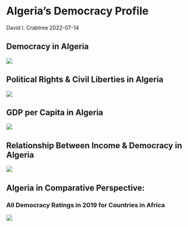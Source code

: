 Algeria’s Democracy Profile
================
David I. Crabtree
2022-07-14

## Democracy in Algeria

![](C:\Users\David\Desktop\PROGRA~1\FILESA~1\DEMOCR~1\reports\ALGERI~1/figure-gfm/Demscore-1.png)<!-- -->

## Political Rights & Civil Liberties in Algeria

![](C:\Users\David\Desktop\PROGRA~1\FILESA~1\DEMOCR~1\reports\ALGERI~1/figure-gfm/Political%20Rights%20&%20Civil%20Libs-1.png)<!-- -->

## GDP per Capita in Algeria

![](C:\Users\David\Desktop\PROGRA~1\FILESA~1\DEMOCR~1\reports\ALGERI~1/figure-gfm/GDP%20per%20Capita-1.png)<!-- -->

## Relationship Between Income & Democracy in Algeria

![](C:\Users\David\Desktop\PROGRA~1\FILESA~1\DEMOCR~1\reports\ALGERI~1/figure-gfm/Income%20&%20Dem-1.png)<!-- -->

## Algeria in Comparative Perspective:

### All Democracy Ratings in 2019 for Countries in Africa

![](C:\Users\David\Desktop\PROGRA~1\FILESA~1\DEMOCR~1\reports\ALGERI~1/figure-gfm/Democracy%20in%20Comparative%20Perspective-1.png)<!-- -->
